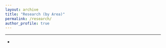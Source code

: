 ```yaml
---
layout: archive
title: "Research (by Area)"
permalink: /research/
author_profile: true
---
```


- - -

   * 

